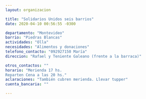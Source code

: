 ```yaml
---
layout: organizacion

title: "Solidarios Unidos seis barrios"
date: 2020-04-10 00:56:55 -0300

departamento: "Montevideo"
barrio: "Piedras Blancas"
actividades: "Olla"
necesidades: "Alimentos y donaciones"
telefono_contacto: "092927150 María"
direccion: "Rafael y Teniente Galeano (frente a la barraca)"

otros_contactos: ""
horario: "Merienda 17 hs.
Reparten Cena a las 20 hs."
aclaraciones: "También cubren merienda. Llevar tupper"
cuenta_bancaria: ""

---
```

